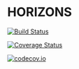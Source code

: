 # HORIZONS

[![Build Status](https://travis-ci.org/PerezHz/HORIZONS.jl.svg?branch=master)](https://travis-ci.org/PerezHz/HORIZONS.jl)

[![Coverage Status](https://coveralls.io/repos/PerezHz/HORIZONS.jl/badge.svg?branch=master&service=github)](https://coveralls.io/github/PerezHz/HORIZONS.jl?branch=master)

[![codecov.io](http://codecov.io/github/PerezHz/HORIZONS.jl/coverage.svg?branch=master)](http://codecov.io/github/PerezHz/HORIZONS.jl?branch=master)
